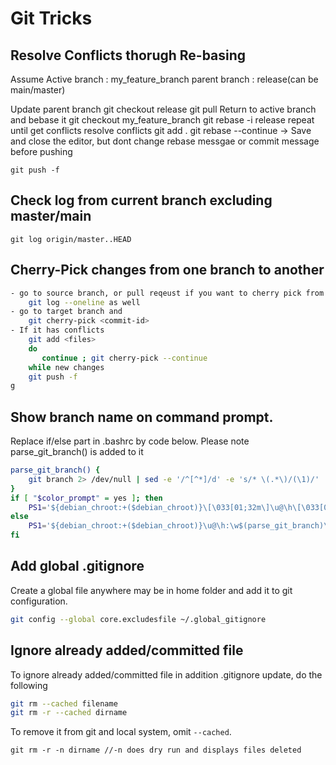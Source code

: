# Git Tricks

## Resolve Conflicts thorugh Re-basing
Assume 
Active branch : my_feature_branch
parent branch : release(can be main/master)

Update parent branch
    git checkout release
    git pull
Return to active branch and bebase it
    git checkout my_feature_branch
    git rebase -i release
    repeat until get conflicts
        resolve conflicts
        git add .
        git rebase --continue
        -> Save and close the editor, but dont change rebase messgae or commit message before pushing
        
    git push -f


## Check log from current branch excluding master/main
```
git log origin/master..HEAD
```
## Cherry-Pick changes from one branch to another
```sh
- go to source branch, or pull reqeust if you want to cherry pick from PR and identify commits , you can do this using
    git log --oneline as well
- go to target branch and
    git cherry-pick <commit-id>
- If it has conflicts
    git add <files>
    do 
       continue ; git cherry-pick --continue
    while new changes
    git push -f
g    


```

## Show branch name on command prompt.

Replace if/else part in .bashrc by code below. Please note parse_git_branch() is added to it

```sh
parse_git_branch() {
    git branch 2> /dev/null | sed -e '/^[^*]/d' -e 's/* \(.*\)/(\1)/'
}
if [ "$color_prompt" = yes ]; then
    PS1='${debian_chroot:+($debian_chroot)}\[\033[01;32m\]\u@\h\[\033[00m\]:\[\033[01;34m\]\w\[\033[01;31m\]$(parse_git_branch)\[\033[00m\]\$ '
else
    PS1='${debian_chroot:+($debian_chroot)}\u@\h:\w$(parse_git_branch)\$ '
fi
```

## Add global .gitignore
Create a global file anywhere may be in home folder and add it to git configuration.
```sh
git config --global core.excludesfile ~/.global_gitignore
```

## Ignore already added/committed file 
To ignore already added/committed file in addition .gitignore update, do the following
```sh
git rm --cached filename 
git rm -r --cached dirname
```
To remove it from git and local system, omit `--cached`. 
```
git rm -r -n dirname //-n does dry run and displays files deleted
```

